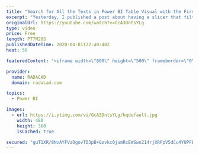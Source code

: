 ```yaml
---
title: "Search for All the Texts in Power BI Table Visual with the First Three Characters Selected in Slicer"
excerpt: "Yesterday, I published a post about having a slicer that filters the rows in a table visual in Power BI that contains the characters from that slicer. A friend asked me what if we want to search for the first few characters? that means selecting the first character, then seeing all the possible second"
originalUrl: https://youtube.com/watch?v=GcA3DntsYLg
type: video
price: Free
length: PT7M28S
publishedDateTime: 2020-04-01T22:40:40Z
heat: 50

featuredContent: "<iframe width=\"800\" height=\"500\" frameborder=\"0\" src=\"https://www.youtube.com/embed/GcA3DntsYLg\" allow=\"accelerometer; autoplay; encrypted-media; gyroscope; picture-in-picture\" allowfullscreen></iframe>"

provider:
  name: RADACAD
  domain: radacad.com

topics:
  - Power BI

images:
  - url: https://i.ytimg.com/vi/GcA3DntsYLg/hqdefault.jpg
    width: 480
    height: 360
    isCached: true

secured: "guT1XR/8NvAYFVzDgovTD3pB+Gzvkc0jumRcEWSwn214rjXRPpV5dCu4YUPFBLlwHxeiZC9/TJoAfzrC70xLvyT108FRUGtk0KPHgX7M9dPW6PS3gcT45NxIMtpJ05jKcWxlpaXnm3et8THv6KYNOJ2HTCSDpZckYB7v0S95RGukUfb/DdQ+AsLBCcZLiq2HcrKzc/AgfljQIGDL3ABbSYDuverShomNcptCbOaGQPdV4caNGGfb4Z4vyequ+DOxEmhT1zRN7s9XdXp+sTKFGeqKC3srgFTiVinIDjJZxSxWD3QaEYmgxhbVvxy1RB753z9BzCU2UGyNDGRsNx45V0Pn71KbINzFEIO87Klva44MwjPCtJfoEQY3c3mTZEZrvPYXaBaopAPH/fGVZGxLOxCLU5HTRzIRdQqt+65anwk=;5mCitIVHVCAXAbQsaoa3sQ=="
---
```


